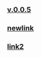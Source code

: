 ### [v.0.0.5](https://github.com/littleflute/testwebsite/edit/master/README.md)
### [newlink](https://people.highline.edu/llouie/links.php)
### [link2](http://www.merriam-webster.com/)

